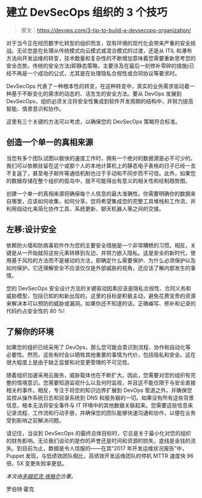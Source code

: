 # 建立 DevSecOps 组织的 3 个技巧

> 原文：<https://devops.com/3-tip-to-build-a-devsecops-organization/>

对于当今正在经历数字化转型的组织而言，现有环境的现代化会带来严重的安全挑战。无论您是在处理从传统模式向云模式或混合模式的过渡，还是从 ITIL 和瀑布方法向开发运维的转变，技术数量和复杂性的不断增加意味着您需要重新思考您的安全态势。传统的安全方法(即静态策略，主要涉及在最后一刻修补零碎的措施)已经不再是一个成功的公式，尤其是在处理隐私合规性或合同协议等要求时。

DevSecOps 代表了一种根本性的转变，在这种转变中，真实的业务需求驱动着一种基于不断变化的需求的动态的、活生生的安全方法。要从 DevOps 发展到 DevSecOps，组织必须关注将安全性集成到软件开发周期的结构中，并努力提高智能、情景意识和协作。

这里有三个关键的方法可以考虑，以确保您的 DevSecOps 策略符合标准。

## 创造一个单一的真相来源

当您有多个团队试图以极快的速度工作时，拥有一个绝对的数据源是必不可少的。我们可以依赖驻留在这个或那个人的本地计算机上的静态电子表格的日子已经一去不复返了，甚至电子邮件等通信机制也过于手动和不同步而不可信。此外，如果您的数据存储在整个组织的孤岛中，就不可能得出有意义的相关性和绘制趋势图。

创建一个单一的真相来源将确保每个人信息的最大准确性。你需要明确你的数据来自哪里，应该如何收集，如何分享。您将希望集成您的完整工具堆栈和工作流，并利用自动化来简化协作工具、系统更新、聊天机器人等之间的交接。

## 左移:设计安全

依赖防火墙和防病毒软件作为您的主要安全措施是一个非常糟糕的习惯。相反，关键是从一开始就将这些元素转移到左边，并努力嵌入隐私。这是安全的新时代，使用基于风险的方法而不是被动的方法，即确定什么需要保护、为什么必须保护以及如何保护。它还理解安全不应该仅仅是外部威胁的视角，还应该了解内部发生的事情。

您的 DevSecOps 安全设计方法的关键驱动因素应该是隐私合规性、合同义务和威胁模型，包括已知的和新出现的。这里的目标是积极主动，避免花费宝贵的资源来解决本可以预防的威胁或漏洞。如果你还不知道的话，正确编写、修补和记录的代码约占安全性的 80 %!

## 了解你的环境

如果您的组织已经采用了 DevOps，那么您可能会意识到流程、协作和自动化等必要性。然而，这些有时会以牺牲其他重要的事情为代价，包括隐私和安全。这在很大程度上是由于缺乏监督和对变更管理的不可见性。

随着组织加速采用云服务，威胁载体也在不断扩大。因此，您需要对您的组织有完整的情境意识。您需要知道监视什么以及何时监视，并且这不能仅限于与安全直接相关的事件。相反，专注于将您的知识边界扩展到 DevOps 管道之外，并确保您监控从操作系统日志和目录系统到 DNS 和服务器的一切。如果没有所有这些背景信息，根本无法将安全事件与 IT 环境中的其他数据关联起来。您需要这些信息来记录流程、工作流和行动手册，并确保您的团队能够快速沟通和协作，以便在业务受到影响之前解决问题。

请记住，当谈到 DevSecOps 的最终总体目标时，它总是关于最小化对您的组织的财务影响。无论我们谈论的是你的声誉还是时间和资源的损失，底线是金钱的流失。到目前为止，数据是令人信服的——在其“2017 年开发运维状况报告”中，Puppet 发现，与低绩效团队相比，高绩效开发运维团队的停机 MTTR 速度快 96 倍，5X 变更失败率更低。

*本文由[多姆尼克·埃格尔](https://devops.com/authors-page/?letter=E&dud_user_srch_val=&dud_user_srch_key=)合著。*

罗伯特·霍克